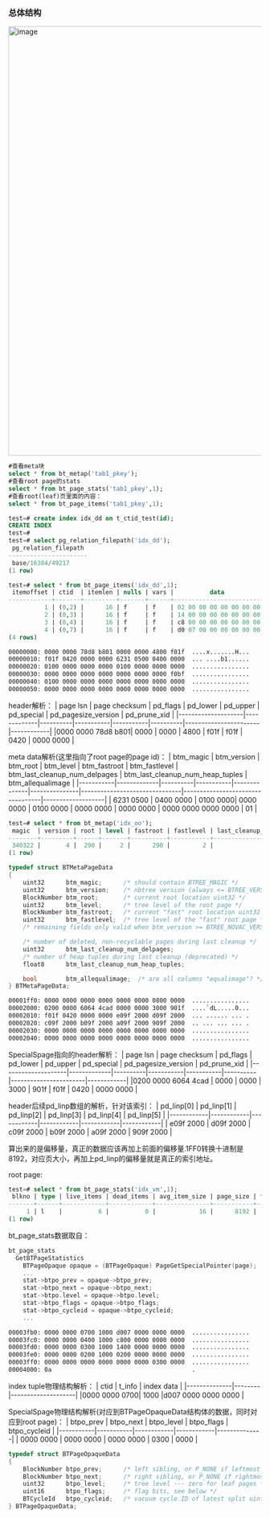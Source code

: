 
### 总体结构

<img width="855" alt="image" src="https://github.com/user-attachments/assets/4884ad0d-e186-4aca-853d-c64bb0c781ac">


```sql
#查看meta块
select * from bt_metap('tab1_pkey');
#查看root page的stats
select * from bt_page_stats('tab1_pkey',1);
#查看root(leaf)页里面的内容：
select * from bt_page_items('tab1_pkey',1);
```

```sql
test=# create index idx_dd on t_ctid_test(id);
CREATE INDEX
test=# 
test=# select pg_relation_filepath('idx_dd');
 pg_relation_filepath 
----------------------
 base/16384/49217
(1 row)
```

```sql
test=# select * from bt_page_items('idx_dd',1);
 itemoffset | ctid  | itemlen | nulls | vars |          data           | dead | htid  | tids 
------------+-------+---------+-------+------+-------------------------+------+-------+------
          1 | (0,2) |      16 | f     | f    | 02 00 00 00 00 00 00 00 | f    | (0,2) | 
          2 | (0,3) |      16 | f     | f    | 14 00 00 00 00 00 00 00 | f    | (0,3) | 
          3 | (0,4) |      16 | f     | f    | c8 00 00 00 00 00 00 00 | f    | (0,4) | 
          4 | (0,7) |      16 | f     | f    | d0 07 00 00 00 00 00 00 | f    | (0,7) | 
(4 rows)
```

```bash
00000000: 0000 0000 78d8 b801 0000 0000 4800 f01f  ....x.......H...
00000010: f01f 0420 0000 0000 6231 0500 0400 0000  ... ....b1......
00000020: 0100 0000 0000 0000 0100 0000 0000 0000  ................
00000030: 0000 0000 0000 0000 0000 0000 0000 f0bf  ................
00000040: 0100 0000 0000 0000 0000 0000 0000 0000  ................
00000050: 0000 0000 0000 0000 0000 0000 0000 0000  ................
```

header解析：
| page lsn           | page checksum | pd_flags | pd_lower | pd_upper | pd_special | pd_pagesize_version | pd_prune_xid |
|--------------------|-------------|----------|-----------|-----------|----------|-----------------------|------------|
|0000 0000 78d8 b801|    0000      |    0000  |   4800     |   f01f   |   f01f   |           0420        |  0000 0000  |

meta data解析(这里指向了root page的page id)：
| btm_magic | btm_version | btm_root | btm_level | btm_fastroot | btm_fastlevel | btm_last_cleanup_num_delpages | btm_last_cleanup_num_heap_tuples | btm_allequalimage |
|-----------|-------------|----------|-----------|--------------|---------------|-------------------------------|----------------------------------|-------------------|
| 6231 0500 |  0400 0000  | 0100 0000| 0000 0000 |   0100 0000  |   0000 0000   |          0000 0000            |         0000 0000 0000 0000      |         01        |

```sql
test=# select * from bt_metap('idx_oo');
 magic  | version | root | level | fastroot | fastlevel | last_cleanup_num_delpages | last_cleanup_num_tuples | allequalimage 
--------+---------+------+-------+----------+-----------+---------------------------+-------------------------+---------------
 340322 |       4 |  290 |     2 |      290 |         2 |                         0 |                      -1 | t
(1 row)
```


```c++
typedef struct BTMetaPageData
{
	uint32		btm_magic;		/* should contain BTREE_MAGIC */
	uint32		btm_version;	/* nbtree version (always <= BTREE_VERSION) */
	BlockNumber btm_root;		/* current root location uint32 */
	uint32		btm_level;		/* tree level of the root page */
	BlockNumber btm_fastroot;	/* current "fast" root location uint32 */
	uint32		btm_fastlevel;	/* tree level of the "fast" root page */
	/* remaining fields only valid when btm_version >= BTREE_NOVAC_VERSION */

	/* number of deleted, non-recyclable pages during last cleanup */
	uint32		btm_last_cleanup_num_delpages;
	/* number of heap tuples during last cleanup (deprecated) */
	float8		btm_last_cleanup_num_heap_tuples;

	bool		btm_allequalimage;	/* are all columns "equalimage"? */
} BTMetaPageData;
```



```bash
00001ff0: 0000 0000 0000 0000 0000 0000 0800 0000  ................
00002000: 0200 0000 6064 4cad 0000 0000 3000 901f  ....`dL.....0...
00002010: f01f 0420 0000 0000 e09f 2000 d09f 2000  ... ...... ... .
00002020: c09f 2000 b09f 2000 a09f 2000 909f 2000  .. ... ... ... .
00002030: 0000 0000 0000 0000 0000 0000 0000 0000  ................
00002040: 0000 0000 0000 0000 0000 0000 0000 0000  ................
```

SpecialSpage指向的header解析：
| page lsn           | page checksum | pd_flags | pd_lower | pd_upper | pd_special | pd_pagesize_version | pd_prune_xid |
|--------------------|-------------|----------|-----------|-----------|----------|-----------------------|------------|
|0200 0000 6064 4cad |    0000      |    0000  |   3000   |   901f   |   f01f   |           0420        |  0000 0000  |

header后续pd_linp数组的解析，针对该索引：
| pd_linp[0] | pd_linp[1] | pd_linp[2] | pd_linp[3] | pd_linp[4] | pd_linp[5] |
|------------|------------|------------|------------|------------|------------|
| e09f 2000  | d09f 2000  | c09f 2000  | b09f 2000  | a09f 2000  | 909f 2000  |

算出来的是偏移量，真正的数据应该再加上前面的偏移量.1FF0转换十进制是8192，对应页大小，再加上pd_linp的偏移量就是真正的索引地址。



root page:
```sql
test=# select * from bt_page_stats('idx_vm',1);
 blkno | type | live_items | dead_items | avg_item_size | page_size | free_size | btpo_prev | btpo_next | btpo_level | btpo_flags 
-------+------+------------+------------+---------------+-----------+-----------+-----------+-----------+------------+------------
     1 | l    |          6 |          0 |            16 |      8192 |      8028 |         0 |         0 |          0 |          3
(1 row)
```
bt_page_stats数据取自：
```c++
bt_page_stats
  GetBTPageStatistics
    BTPageOpaque opaque = (BTPageOpaque) PageGetSpecialPointer(page);
    ...
    stat->btpo_prev = opaque->btpo_prev;
	stat->btpo_next = opaque->btpo_next;
	stat->btpo.level = opaque->btpo.level;
	stat->btpo_flags = opaque->btpo_flags;
	stat->btpo_cycleid = opaque->btpo_cycleid;
	...

```


```bash
00003fb0: 0000 0000 0700 1000 d007 0000 0000 0000  ................
00003fc0: 0000 0000 0400 1000 c800 0000 0000 0000  ................
00003fd0: 0000 0000 0300 1000 1400 0000 0000 0000  ................
00003fe0: 0000 0000 0200 1000 0200 0000 0000 0000  ................
00003ff0: 0000 0000 0000 0000 0000 0000 0300 0000  ................
00004000: 0a                                       .
```

index tuple物理结构解析：
|     ctid     | t_info |     index data     |
|--------------|--------|--------------------|
|0000 0000 0700|  1000  |d007 0000 0000 0000 |


SpecialSpage物理结构解析(对应到BTPageOpaqueData结构体的数据，同时对应到root page)：
| btpo_prev | btpo_next | btpo_level | btpo_flags | btpo_cycleid |
|-----------|-----------|------------|------------|--------------|
| 0000 0000 | 0000 0000 | 0000 0000  |    0300    |     0000     |


```c++
typedef struct BTPageOpaqueData
{
	BlockNumber btpo_prev;		/* left sibling, or P_NONE if leftmost uint32 */
	BlockNumber btpo_next;		/* right sibling, or P_NONE if rightmost uint32 */
	uint32		btpo_level;		/* tree level --- zero for leaf pages */
	uint16		btpo_flags;		/* flag bits, see below */
	BTCycleId	btpo_cycleid;	/* vacuum cycle ID of latest split uint16 */
} BTPageOpaqueData;
```
